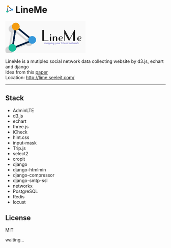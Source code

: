 # <img src="media/images/logo2.png" width="25"> LineMe
<img src="media/images/logo.jpg" width="50%">

LineMe is a mutiplex social network data collecting website by d3.js, echart and django  
Idea from this [paper](http://dkroy.media.mit.edu/wp-content/uploads/sites/9/2016/02/Saveski_Chu_Vosoughi_Roy_WWW_2016.pdf)  
Location: http://lime.seeleit.com/
  
***

## Stack
* AdminLTE
* d3.js
* echart
* three.js
* iCheck
* hint.css
* input-mask
* Trip.js
* select2
* cropit
* django
* django-htmlmin
* django-compressor
* django-smtp-ssl
* networkx
* PostgreSQL
* Redis
* locust

## License
MIT

waiting...
